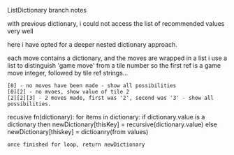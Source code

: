 ListDictionary branch notes

with previous dictionary, i could not access the list of recommended values very well

here i have opted for a deeper nested dictionary approach.

each move contains a dictionary, and the moves are wrapped in a list
i use a list to distinguish 'game move' from a tile number
so the first ref is a game move integer, followed by tile ref strings...

    [0] - no moves have been made - show all possibilities
    [0][2] - no mvoes, show value of tile 2
    [2][2][3] - 2 moves made, first was '2', second was '3' - show all possibilities.

recusive fn(dictionary):
    for items in dictionary:
        if dictionary.value is a dictionary
            then newDictionary[thisKey] = recursive(dictionary.value)
        else
            newDictionary[thiskey] = dictioanry(from values)
    
    once finished for loop, return newDictionary

